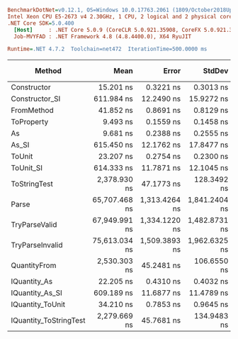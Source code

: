 ``` ini

BenchmarkDotNet=v0.12.1, OS=Windows 10.0.17763.2061 (1809/October2018Update/Redstone5)
Intel Xeon CPU E5-2673 v4 2.30GHz, 1 CPU, 2 logical and 2 physical cores
.NET Core SDK=5.0.400
  [Host]     : .NET Core 5.0.9 (CoreCLR 5.0.921.35908, CoreFX 5.0.921.35908), X64 RyuJIT
  Job-MVYFAD : .NET Framework 4.8 (4.8.4400.0), X64 RyuJIT

Runtime=.NET 4.7.2  Toolchain=net472  IterationTime=500.0000 ms  

```
|                 Method |          Mean |         Error |        StdDev |  Gen 0 |  Gen 1 | Gen 2 | Allocated |
|----------------------- |--------------:|--------------:|--------------:|-------:|-------:|------:|----------:|
|            Constructor |     15.201 ns |     0.3221 ns |     0.3013 ns |      - |      - |     - |         - |
|         Constructor_SI |    611.984 ns |    12.2490 ns |    15.9272 ns | 0.0277 |      - |     - |     201 B |
|             FromMethod |     41.852 ns |     0.8691 ns |     0.8129 ns |      - |      - |     - |         - |
|             ToProperty |      9.493 ns |     0.1559 ns |     0.1458 ns |      - |      - |     - |         - |
|                     As |      9.681 ns |     0.2388 ns |     0.2555 ns |      - |      - |     - |         - |
|                  As_SI |    615.450 ns |    12.1762 ns |    17.8477 ns | 0.0281 |      - |     - |     201 B |
|                 ToUnit |     23.207 ns |     0.2754 ns |     0.2300 ns |      - |      - |     - |         - |
|              ToUnit_SI |    614.333 ns |    11.7871 ns |    12.1045 ns | 0.0271 |      - |     - |     201 B |
|           ToStringTest |  2,378.930 ns |    47.1773 ns |   128.3492 ns | 0.1782 |      - |     - |    1220 B |
|                  Parse | 65,707.468 ns | 1,313.4264 ns | 1,841.2404 ns | 8.1873 | 0.2559 |     - |   54377 B |
|          TryParseValid | 67,949.991 ns | 1,334.1220 ns | 1,482.8731 ns | 8.1676 | 0.2635 |     - |   54352 B |
|        TryParseInvalid | 75,613.034 ns | 1,509.3893 ns | 1,962.6325 ns | 7.9988 | 0.3076 |     - |   53896 B |
|           QuantityFrom |  2,530.303 ns |    45.2481 ns |   106.6550 ns |      - |      - |     - |    8192 B |
|           IQuantity_As |     22.205 ns |     0.4310 ns |     0.4032 ns | 0.0037 |      - |     - |      24 B |
|        IQuantity_As_SI |    609.189 ns |    11.6877 ns |    11.4789 ns | 0.0271 |      - |     - |     201 B |
|       IQuantity_ToUnit |     34.210 ns |     0.7853 ns |     0.9645 ns | 0.0086 |      - |     - |      56 B |
| IQuantity_ToStringTest |  2,279.669 ns |    45.7681 ns |   134.9483 ns | 0.1754 |      - |     - |    1220 B |
